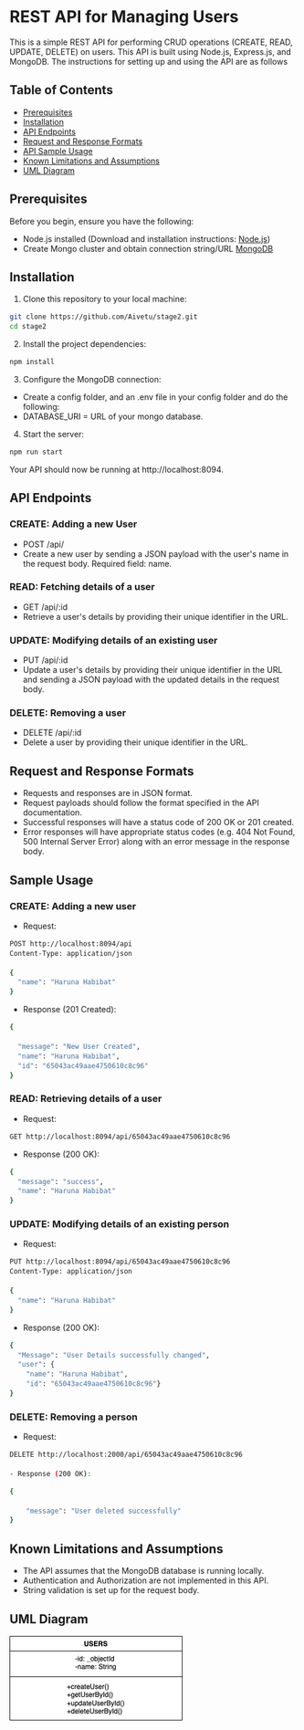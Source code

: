 # REST API for Managing Users
This is a simple REST API for performing CRUD operations (CREATE, READ, UPDATE, DELETE) on users. This API is built using Node.js, Express.js, and MongoDB. The instructions for setting up and using the API are as follows

## Table of Contents
- [Prerequisites](#prerequisites)
- [Installation](#installation)
- [API Endpoints](#api_endpoints)
- [Request and Response Formats](#response_formats)
- [ API Sample Usage](#sample_usage)
- [Known Limitations and Assumptions](#known_limitations)
- [UML Diagram](#uml_diagram)

## Prerequisites
Before you begin, ensure you have the following:

- Node.js installed (Download and installation instructions: [Node.js](https://nodejs.org))
- Create Mongo cluster and obtain connection string/URL [MongoDB](https://www.mongodb.com/docs/atlas/getting-started/)

## Installation
1. Clone this repository to your local machine:

```bash
git clone https://github.com/Aivetu/stage2.git
cd stage2
```
2. Install the project dependencies:
```bash
npm install
```

3. Configure the MongoDB connection:

- Create a config folder, and an .env file in your config folder and do the following:
- DATABASE_URI = URL of your mongo database.


4. Start the server:

```bash
npm run start
```
Your API should now be running at http://localhost:8094.

## API Endpoints

### CREATE: Adding a new User
- POST /api/
- Create a new user by sending a JSON payload with the user's name in the request body. Required field: name.

### READ: Fetching details of a user
- GET /api/:id
- Retrieve a user's details by providing their unique identifier in the URL.

### UPDATE: Modifying details of an existing user
- PUT /api/:id
- Update a user's details by providing their unique identifier in the URL and sending a JSON payload with the updated details in the request body.

### DELETE: Removing a user
- DELETE /api/:id
- Delete a user by providing their unique identifier in the URL.

## Request and Response Formats

- Requests and responses are in JSON format.
- Request payloads should follow the format specified in the API documentation.
- Successful responses will have a status code of 200 OK or 201 created.
- Error responses will have appropriate status codes (e.g. 404 Not Found, 500 Internal Server Error) along with an error message in the response body.

## Sample Usage

### CREATE: Adding a new user
- Request:

```bash
POST http://localhost:8094/api
Content-Type: application/json

{
  "name": "Haruna Habibat"
}
```
- Response (201 Created):

```bash
{

  "message": "New User Created",
  "name": "Haruna Habibat",
  "id": "65043ac49aae4750610c8c96"
}
```

### READ: Retrieving details of a user

- Request:
```bash
GET http://localhost:8094/api/65043ac49aae4750610c8c96
```

- Response (200 OK):

```bash
{
  "message": "success",
  "name": "Haruna Habibat"
}
```

### UPDATE: Modifying details of an existing person

- Request:
```bash
PUT http://localhost:8094/api/65043ac49aae4750610c8c96
Content-Type: application/json

{
  "name": "Haruna Habibat"
}
```

- Response (200 OK):

```bash
{
  "Message": "User Details successfully changed",
  "user": {
    "name": "Haruna Habibat",
    "id": "65043ac49aae4750610c8c96"}
}
```

### DELETE: Removing a person

- Request:

```bash
DELETE http://localhost:2000/api/65043ac49aae4750610c8c96

- Response (200 OK):

```
```bash
{
    
    "message": "User deleted successfully"
}
```

## Known Limitations and Assumptions


- The API assumes that the MongoDB database is running locally.
- Authentication and Authorization are not implemented in this API.
- String validation is set up for the request body.


## UML Diagram
![UML Diagram](./src/public/umlStage2.png)